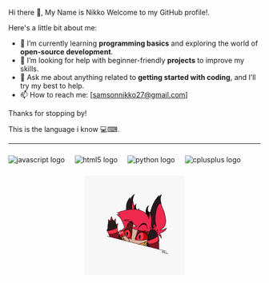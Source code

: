 <p align="left">Hi there 👋, My Name is Nikko Welcome to my GitHub profile!.</p>


Here's a little bit about me:

- 🌱 I’m currently learning **programming basics** and exploring the world of **open-source development**.
- 🤔 I’m looking for help with beginner-friendly **projects** to improve my skills.
- 💬 Ask me about anything related to **getting started with coding**, and I’ll try my best to help.
- 📫 How to reach me: [samsonnikko27@gmail.com]


Thanks for stopping by! 

This is the language i know 💻⌨.
_________________________________________________________________________________________________________________________________________

###

<div align="left">
  <img src="https://cdn.jsdelivr.net/gh/devicons/devicon/icons/javascript/javascript-original.svg" height="40" alt="javascript logo"  />
  <img width="12" />
  <img src="https://cdn.jsdelivr.net/gh/devicons/devicon/icons/html5/html5-original.svg" height="40" alt="html5 logo"  />
  <img width="12" />
  <img src="https://cdn.jsdelivr.net/gh/devicons/devicon/icons/python/python-original.svg" height="40" alt="python logo"  />
  <img width="12" />
  <img src="https://cdn.jsdelivr.net/gh/devicons/devicon/icons/cplusplus/cplusplus-original.svg" height="40" alt="cplusplus logo"  />
</div>

###

<div align="center">
  <img height="200" src="https://github.com/NikkoSamson21/NikkoSamson21/blob/main/dhs67xp-15e3e9bb-4380-4b24-b58c-3a4bf198a282.gif"  />
</div>

###
